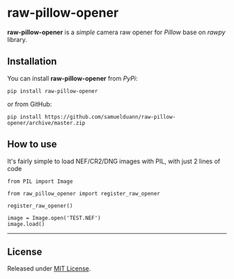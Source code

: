 # raw-pillow-opener

**raw-pillow-opener** is a *simple* camera raw opener for *Pillow* base on *rawpy* library.
## Installation

You can install **raw-pillow-opener** from *PyPi*:

`pip install raw-pillow-opener`

or from GitHub:

`pip install https://github.com/samuelduann/raw-pillow-opener/archive/master.zip`

## How to use

It's fairly simple to load NEF/CR2/DNG images with PIL, with just 2 lines of code

```
from PIL import Image

from raw_pillow_opener import register_raw_opener

register_raw_opener()

image = Image.open('TEST.NEF')
image.load()
```

---


## License

Released under [MIT License](https://github.com/samuelduann/raw-pillow-opener/blob/master/LICENSE).
